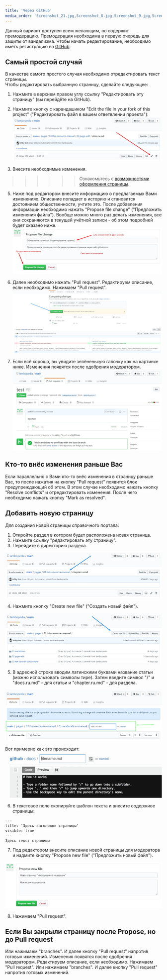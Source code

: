 ```yaml
---
title: 'Через GitHub'
media_order: 'Screenshot_21.jpg,Screenshot_8.jpg,Screenshot_9.jpg,Screenshot_22.jpg'
---
```


Данный вариант доступен всем желающим, но содержит премодерацию. Премодерация необходима в первую очередь для защиты от вандализма. Чтобы начать редактирование, необходимо иметь регистрацию на [GitHub](https://github.com/).

## Самый простой случай
В качестве самого простого случая необходимо отредактировать текст страницы.  
Чтобы редактировать выбранную страницу, сделайте следующее:
1. Нажмите в верхнем правом углу ссылку "Редактировать эту страницу" (вы перейдёте на GitHub).
2. Нажмите кнопку с карандашиком "Edit the file in your fork of this project" ("Редактировать файл в вашем ответвлении проекта"):
![](Screenshot_8.jpg)

3. Внесите необходимые изменения. 
>>>>>> Ознакомьтесь с [возможностями оформления страницы](../markdown).

5. Ниже под редактором внесите информацию о предлагаемых Вами изменениях. Описание попадает в историю и становится достоянием общественности, учтите это. После добавления информации необходимо нажать "Propose file change" ("Предложить изменения файла"). Вообще можно много раз делать изменения, все они сохраняются в текущей учётной записи - об этом подробней будет сказано ниже.
![](Screenshot_9.jpg)

5. Далее необходимо нажать "Pull request". Редактируем описание, если необходимо. Нажимаем "Pull request". 
![](Screenshot_21.jpg)

6. Если всё хорошо, вы увидите зелёненькую галочку как на картинке ниже. Изменения появятся после одобрения модератором.
![](Screenshot_22.jpg)

## Кто-то внёс изменения раньше Вас
Если параллельно с Вами кто-то внёс изменения в страницу раньше Вас, то после нажатия на кнопку "Pull request" появится блок предупреждающий об этом. В этом случае необходимо нажать кнопку "Resolve conflicts" и отредактировать изменения. После чего необходимо нажать кнопку "Mark as resolved".

## Добавить новую страницу
Для создания новой страницы справочного портала:
1. Откройте раздел в котором будет расположена новая страница.
2. Нажмите ссылку "редактировать эту страницу".
3. Перейдите в директорию раздела.  

![](Screenshot_10.jpg)

4. Нажмите кнопку "Create new file" ("Создать новый файл").

![](Screenshot_11.jpg)

5. В адресной строке вводим латинскими буквами название статьи (можно использовать символы тире). Затем введите символ "/" и "docs.ru.md" - для статьи и "chapter.ru.md" - для раздела. 

![](Screenshot_12.jpg)

Вот примерно как это происходит:
![](create_dir.gif)

6. В текстовое поле скопируйте шаблон текста и внесите содержиое страницы:
``` markup
---
title: 'Здесь заголовок страницы'
visible: true
---
Здесь текст страницы
```  

7. Под редактором внесите описание новой страницы для модератора и надмите кнопку "Propose new file" ("Предложить новый файл").

![](Screenshot_13.jpg)

8. Нажимаем "Pull request".

## Если Вы закрыли страницу после Propose, но до Pull request
Или нажимаем "branches". И далее кнопку "Pull request" напротив готовых изменений. Изменения появятся после одобрения модератором. Редактируем описание, если необходимо. Нажимаем "Pull request".
Или нажимаем "branches". И далее кнопку "Pull request" напротив готовых изменений.